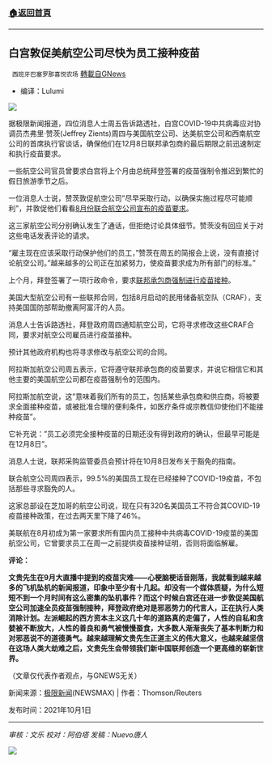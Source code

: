 ###  [:house:返回首頁](https://github.com/ourhimalayas/txt)
---


## 白宫敦促美航空公司尽快为员工接种疫苗
` 西班牙巴塞罗那喜悦农场` [轉載自GNews](https://gnews.org/zh-hans/1572411/)

- 编译：Lulumi


![](https://assets.gnews.org/wp-content/uploads/2021/10/image-63.png)

据极限新闻报道，四位消息人士周五告诉路透社，白宫COVID-19中共病毒应对协调员杰弗里·赞茨(Jeffrey Zients)周四与美国航空公司、达美航空公司和西南航空公司的首席执行官谈话，确保他们在12月8日联邦承包商的最后期限之前迅速制定和执行疫苗要求。

一些航空公司官员曾要求白宫将上个月由总统拜登签署的疫苗强制令推迟到繁忙的假日旅游季节之后。

一位消息人士说，赞茨敦促航空公司”尽早采取行动，以确保实施过程尽可能顺利”，并敦促他们看看[8月份联合航空公司宣布的疫苗要求](https://www.reuters.com/business/healthcare-pharmaceuticals/united-airlines-says-more-than-99-us-employees-have-been-vaccinated-2021-09-28)。

这三家航空公司分别确认发生了通话，但拒绝讨论具体细节。赞茨没有回应关于对这些电话发表评论的请求。

“雇主现在应该采取行动保护他们的员工，”赞茨在周五的简报会上说，没有直接讨论航空公司。”越来越多的公司正在加紧努力，使疫苗要求成为所有部门的标准。”

上个月，拜登签署了一项行政命令，要求[联邦承包商强制进行疫苗接种](https://www.reuters.com/world/us/exclusive-white-house-wants-millions-government-contractors-vaccinated-by-dec-8-2021-09-24)。

美国大型航空公司有一些联邦合同，包括8月启动的民用储备航空队（CRAF），支持美国国防部帮助撤离阿富汗的人员。

消息人士告诉路透社，拜登政府周四通知航空公司，它将寻求修改这些CRAF合同，要求对航空公司雇员进行疫苗接种。

预计其他政府机构也将寻求修改与航空公司的合同。

阿拉斯加航空公司周五表示，它将遵守联邦承包商的疫苗要求，并说它相信它和其他主要的美国航空公司都在疫苗强制令的范围内。

阿拉斯加航空说，这”意味着我们所有的员工，包括某些承包商和供应商，将被要求全面接种疫苗，或被批准合理的便利条件，如医疗条件或宗教信仰使他们不能接种疫苗”。

它补充说：”员工必须完全接种疫苗的日期还没有得到政府的确认，但最早可能是在12月8日”。

消息人士说，联邦采购监管委员会预计将在10月8日发布关于豁免的指南。

联合航空公司周四表示，99.5%的美国员工现在已经接种了COVID-19疫苗，不包括那些寻求豁免的人。

这家总部设在芝加哥的航空公司说，现在只有320名美国员工不符合其COVID-19疫苗接种政策，在过去两天里下降了46%。

美联航在8月初成为第一家要求所有国内员工接种中共病毒COVID-19疫苗的美国航空公司，它曾要求员工在周一之前提供疫苗接种证明，否则将面临解雇。

**评论：**

**文贵先生在9月大直播中提到的疫苗灾难——心梗脑梗话音刚落，我就看到越来越多的飞机坠机的新闻报道，印象中至少有十几起。却没有一个媒体质疑，为什么短短不到一个月时间有这么密集的坠机事件？而这个时候白宫还在进一步敦促美国航空公司加速全员疫苗强制接种，拜登政府绝对是邪恶势力的代言人，正在执行人类消除计划。左派崛起的西方资本主义这几十年的道路真的走偏了，人性的自私和贪婪被不断放大，人性的善良和勇气被慢慢蚕食，大多数人渐渐丧失了基本判断力和对邪恶说不的道德勇气。越来越理解文贵先生正道主义的伟大意义，也越来越坚信在这场人类大劫难之后，文贵先生会带领我们新中国联邦创造一个更高维的崭新世界。**

（文章仅代表作者观点，与GNEWS无关）

新闻来源：[极限新闻](https://www.newsmax.com/newsfront/vaccine-airline/2021/10/01/id/1038787/)(NEWSMAX) | 作者：Thomson/Reuters

发布时间：2021年10月1日

* * *

*审核：文乐
校对：阿伯塔
发稿：Nuevo唐人*

![](https://assets.gnews.org/wp-content/uploads/2021/10/tempsnip190.png)
